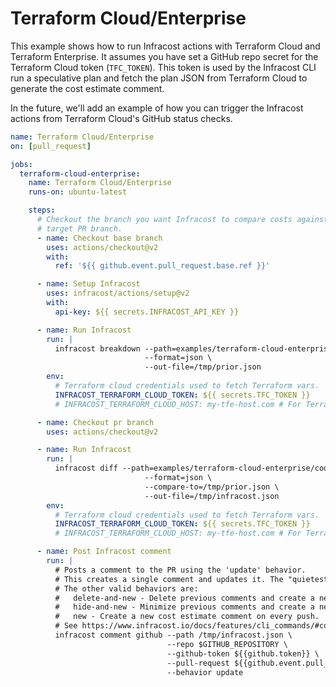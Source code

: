 # Terraform Cloud/Enterprise

This example shows how to run Infracost actions with Terraform Cloud and Terraform Enterprise. It assumes you have set a GitHub repo secret for the Terraform Cloud token (`TFC_TOKEN`). This token is used by the Infracost CLI run a speculative plan and fetch the plan JSON from Terraform Cloud to generate the cost estimate comment.

In the future, we'll add an example of how you can trigger the Infracost actions from Terraform Cloud's GitHub status checks.

[//]: <> (BEGIN EXAMPLE)
```yml
name: Terraform Cloud/Enterprise
on: [pull_request]

jobs:
  terraform-cloud-enterprise:
    name: Terraform Cloud/Enterprise
    runs-on: ubuntu-latest

    steps:
      # Checkout the branch you want Infracost to compare costs against. This example is using the 
      # target PR branch.
      - name: Checkout base branch
        uses: actions/checkout@v2
        with:
          ref: '${{ github.event.pull_request.base.ref }}'

      - name: Setup Infracost
        uses: infracost/actions/setup@v2
        with:
          api-key: ${{ secrets.INFRACOST_API_KEY }}

      - name: Run Infracost
        run: |
          infracost breakdown --path=examples/terraform-cloud-enterprise/code \
                              --format=json \
                              --out-file=/tmp/prior.json
        env:
          # Terraform cloud credentials used to fetch Terraform vars.
          INFRACOST_TERRAFORM_CLOUD_TOKEN: ${{ secrets.TFC_TOKEN }}
          # INFRACOST_TERRAFORM_CLOUD_HOST: my-tfe-host.com # For Terraform Enterprise users only.

      - name: Checkout pr branch
        uses: actions/checkout@v2

      - name: Run Infracost
        run: |
          infracost diff --path=examples/terraform-cloud-enterprise/code \
                              --format=json \
                              --compare-to=/tmp/prior.json \
                              --out-file=/tmp/infracost.json
        env:
          # Terraform cloud credentials used to fetch Terraform vars.
          INFRACOST_TERRAFORM_CLOUD_TOKEN: ${{ secrets.TFC_TOKEN }}
          # INFRACOST_TERRAFORM_CLOUD_HOST: my-tfe-host.com # For Terraform Enterprise users only.

      - name: Post Infracost comment
        run: |
          # Posts a comment to the PR using the 'update' behavior.
          # This creates a single comment and updates it. The "quietest" option.
          # The other valid behaviors are:
          #   delete-and-new - Delete previous comments and create a new one.
          #   hide-and-new - Minimize previous comments and create a new one.
          #   new - Create a new cost estimate comment on every push.
          # See https://www.infracost.io/docs/features/cli_commands/#comment-on-pull-requests for other options.
          infracost comment github --path /tmp/infracost.json \
                                   --repo $GITHUB_REPOSITORY \
                                   --github-token ${{github.token}} \
                                   --pull-request ${{github.event.pull_request.number}} \
                                   --behavior update
```
[//]: <> (END EXAMPLE)
